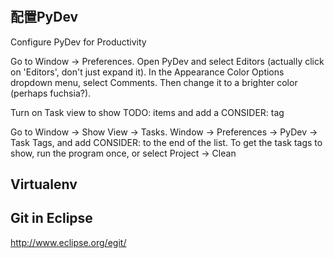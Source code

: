 #

## 配置PyDev

Configure PyDev for Productivity

Go to Window → Preferences. Open PyDev and select Editors (actually click on 'Editors', don't just expand it). In the Appearance Color Options dropdown menu, select Comments. Then change it to a brighter color (perhaps fuchsia?).


Turn on Task view  to show TODO: items and add a CONSIDER: tag

Go to Window → Show View → Tasks.
Window → Preferences → PyDev → Task Tags, and add CONSIDER: to the end of the list.
To get the task tags to show, run the program once, or select Project → Clean

## Virtualenv

## Git in Eclipse

http://www.eclipse.org/egit/